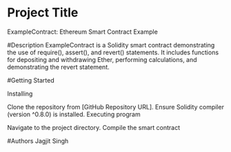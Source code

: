 # Project Title
ExampleContract: Ethereum Smart Contract Example

#Description
ExampleContract is a Solidity smart contract demonstrating the use of require(), assert(), and revert() statements. It includes functions for depositing and withdrawing Ether, performing calculations, and demonstrating the revert statement.


#Getting Started

Installing

Clone the repository from [GitHub Repository URL].
Ensure Solidity compiler (version ^0.8.0) is installed.
Executing program

Navigate to the project directory.
Compile the smart contract

#Authors
Jagjit Singh
